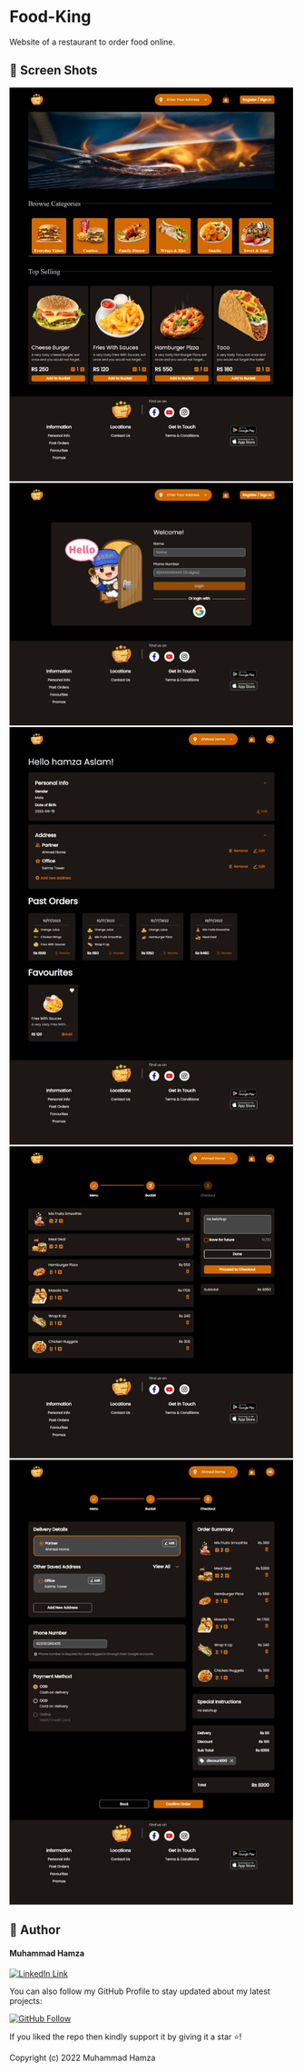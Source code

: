 # Food-King

Website of a restaurant to order food online.

## 📱 Screen Shots

<img src="https://github.com/M-Hamza-Aslam/Food-King/blob/main/ScreenShorts/SS1.jpeg?raw=true" width=500>  <img src="https://github.com/M-Hamza-Aslam/Food-King/blob/main/ScreenShorts/SS2.jpeg?raw=true" width=500> <img src="https://github.com/M-Hamza-Aslam/Food-King/blob/main/ScreenShorts/SS3.jpeg?raw=true" width=500> <img src="https://github.com/M-Hamza-Aslam/Food-King/blob/main/ScreenShorts/SS4.jpeg?raw=true" width=500> <img src="https://github.com/M-Hamza-Aslam/Food-King/blob/main/ScreenShorts/SS5.jpeg?raw=true" width=500>

## 🧑 Author

#### Muhammad Hamza
[![LinkedIn Link](https://img.shields.io/badge/Connect-Hamza-blue.svg?logo=linkedin&longCache=true&style=social&label=Connect
)](https://www.linkedin.com/in/muhammad-hamza-1bb698213/)

You can also follow my GitHub Profile to stay updated about my latest projects:

[![GitHub Follow](https://img.shields.io/badge/Connect-Hamza-blue.svg?logo=Github&longCache=true&style=social&label=Follow)](https://github.com/M-Hamza-Aslam)

If you liked the repo then kindly support it by giving it a star ⭐!

Copyright (c) 2022 Muhammad Hamza
